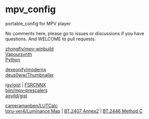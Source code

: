 # mpv_config

portable_config for MPV player

No comments here, please go to issues or discussions if you have questions.
And WELCOME to pull requests.

[zhongfly/mpv-winbuild](https://github.com/zhongfly/mpv-winbuild/releases)  
[Vapoursynth](https://github.com/vapoursynth/vapoursynth/releases)  
[Python](https://www.python.org/downloads/)  

[dexeonify/modernx](https://github.com/dexeonify/mpv-config/blob/main/scripts/modernx.lua)  
[deus0ww/Thumbnailer](https://github.com/deus0ww/mpv-conf/tree/master/scripts)  

[igv/gist](https://gist.github.com/igv) |
[FSRCNNX](https://github.com/igv/FSRCNN-TensorFlow/releases)  
[bjin/mpv-prescalers](https://github.com/bjin/mpv-prescalers/tree/master/vulkan/compute)  
[agyild/gist](https://gist.github.com/agyild)

[cameramanben/LUTCalc](https://cameramanben.github.io/LUTCalc/LUTCalc/index.html)  
[toru-ver4/Luminance Map](https://trev16.hatenablog.com/entry/2020/04/26/190416) |
[BT.2407 Annex2](https://trev16.hatenablog.com/entry/2020/06/07/094646) |
[BT.2446 Method C](https://trev16.hatenablog.com/entry/2020/08/01/131907)  
